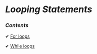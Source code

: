 _Looping Statements_
==

### _Contents_

✔ [For loops](https://github.com/priyaskumar/Python3-Tutorial/tree/main/3.%20Loops/1.%20For%20loops#for-loops)

✔ [While loops](https://github.com/priyaskumar/Python3-Tutorial/tree/main/3.%20Loops/2.%20While%20loops#while-loops)
